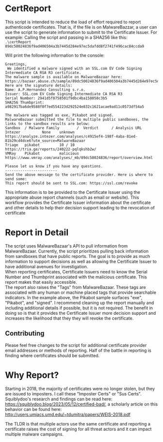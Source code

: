 # CertReport

This script is intended to reduce the load of effort required to report authenticode certificates.
That is, if the file is on MalwareBazzar, a user can use the script to generate information to submit to the Certificate Issuer. For example:
Calling the script and passing in a SHA256 like this:<br>
`.\certReport 89dc50024836f9ad406504a3b7445d284e97ec5dafdd8f2741f496cac84ccda9`

Will print the following information to the console:

```
Greetings,
 We identified a malware signed with an SSL.com EV Code Signing Intermediate CA RSA R3 certificate. 
The malware sample is available on MalwareBazaar here: https://bazaar.abuse.ch/sample/89dc50024836f9ad406504a3b7445d284e97ec5dafdd8f2741f496cac84ccda9
Here are the signature details:
Name: A.P.Hernandez Consulting s.r.o.
Issuer: SSL.com EV Code Signing Intermediate CA RSA R3
Serial Number: 2941d5f8758501f9dbc4ba158058c3b5
SHA256 Thumbprint: a982917ba6de9588f0f7ed554223d292524e832c1621acae9ad11c0573df54a5

The malware was tagged as exe, Pikabot and signed.
MalwareBazaar submitted the file to multiple public sandboxes, the links to the sandbox results are below:
Sandbox  / Malware Family        /  Verdict      / Analysis URL
Intezer          None    unknown         https://analyze.intezer.com/analyses/c4915ef4-198f-4aba-81ed-81b29cd4dce6?utm_source=MalwareBazaar 
Triage   pikabot         10 / 10         https://tria.ge/reports/240222-pqlqkshb2w/ 
VMRay    Pikabot         malicious       https://www.vmray.com/analyses/_mb/89dc50024836/report/overview.html 

Please let us know if you have any questions.
------------------------
Send the above message to the certificate provider. Here is where to send some:
This report should be sent to SSL.com: https://ssl.com/revoke
```

This information is to be provided to the Certificate Issuer using the appropriate abuse report channels (such as email or website).
This workflow provides the Certificate Issuer information about the certificate and other details to help their decision support leading to the revocation of certificate

# Report in Detail
The script uses MalwareBazaar's API to pull information from MalwareBazaar. Currently, the script prioritizes pulling back information from sandboxes that have public reports. The goal is to provide as much information to support decisions as well as allowing the Certificate Issuer to have additional avenues for investigation.<br>
When reporting certificates, Certificate Issuers need to know the Serial Number and Thumbprint associated with the malicious certificate. This report makes that easily accessible.<br>
The report also raises the "Tags" from MalwareBazaar. These tags are associated with any human or machine placed tags that provide searchable indicators. In the example above, the Pikabot sample surfaces "exe", "Pikabot", and "signed". I recommend cleaning up the report manually and including additional details if possible, but it is not required. The benefit in doing so is that it provides the Certificate Issuer more decision support and increases the likelihood that they they will revoke the certificate.<br>

## Contributing
Please feel free changes to the script for additional certificate provider email addresses or methods of reporting. Half of the battle in reporting is finding where certificates should be submitted.

# Why Report?
Starting in 2018, the majority of certificates were no longer stolen, but they are issued to imposters. I call these "Imposter Certs" or "Sus Certs". Squiblydoo's research and findings can be read here: https://squiblydoo.blog/2023/05/12/certified-bad/, a scholarly article on this behavior can be found here: http://users.umiacs.umd.edu/~tdumitra/papers/WEIS-2018.pdf

The TLDR is that multiple actors use the same certificate and reporting a certificate raises the cost of signing for all threat actors and it can impact multiple malware campaigns.

